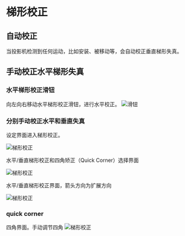 # 梯形校正

## 自动校正

当投影机检测到任何运动，比如安装、被移动等，会自动校正垂直梯形失真。

## 手动校正水平梯形失真

### 水平梯形校正滑钮

向左向右移动水平梯形校正滑钮，进行水平校正。
![滑钮](/images/img1.jpg)

### 分别手动校正水平和垂直失真

设定界面进入梯形校正。

![梯形校正](/images/5.png)

水平/垂直梯形校正和四角矫正（Quick Corner）选择界面

![梯形校正](/images/img2.png)

水平/垂直梯形校正界面，箭头方向为扩展方向

![梯形校正](/images/img3.png)

### quick corner

四角界面。手动调节四角
![梯形校正](/images/img4.png)

